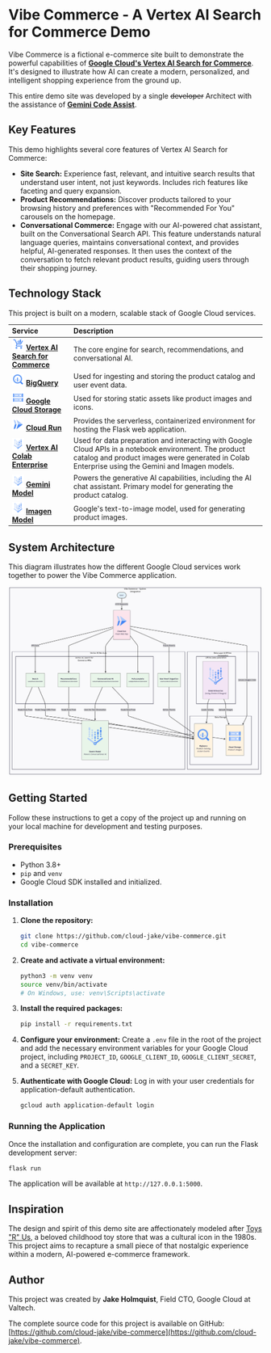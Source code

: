# Vibe Commerce - A Vertex AI Search for Commerce Demo

Vibe Commerce is a fictional e-commerce site built to demonstrate the powerful capabilities of **[Google Cloud's Vertex AI Search for Commerce](https://cloud.google.com/solutions/vertex-ai-search-commerce)**. It's designed to illustrate how AI can create a modern, personalized, and intelligent shopping experience from the ground up.

This entire demo site was developed by a single ~~developer~~ Architect with the assistance of **[Gemini Code Assist](https://codeassist.google/)**.

## Key Features

This demo highlights several core features of Vertex AI Search for Commerce:

*   **Site Search:** Experience fast, relevant, and intuitive search results that understand user intent, not just keywords. Includes rich features like faceting and query expansion.
*   **Product Recommendations:** Discover products tailored to your browsing history and preferences with "Recommended For You" carousels on the homepage.
*   **Conversational Commerce:** Engage with our AI-powered chat assistant, built on the Conversational Search API. This feature understands natural language queries, maintains conversational context, and provides helpful, AI-generated responses. It then uses the context of the conversation to fetch relevant product results, guiding users through their shopping journey.

## Technology Stack

This project is built on a modern, scalable stack of Google Cloud services.

| Service | Description |
| :--- | :--- |
| <img src="https://raw.githubusercontent.com/cloud-jake/vibe-commerce/main/static/icons/vertex-ai-search.svg" width="24"> **[Vertex AI Search for Commerce](https://cloud.google.com/solutions/vertex-ai-search-commerce)** | The core engine for search, recommendations, and conversational AI. |
| <img src="https://raw.githubusercontent.com/cloud-jake/vibe-commerce/main/static/icons/bigquery.svg" width="24"> **[BigQuery](https://cloud.google.com/bigquery)** | Used for ingesting and storing the product catalog and user event data. |
| <img src="https://raw.githubusercontent.com/cloud-jake/vibe-commerce/main/static/icons/cloud-storage.svg" width="24"> **[Google Cloud Storage](https://cloud.google.com/storage)** | Used for storing static assets like product images and icons. |
| <img src="https://raw.githubusercontent.com/cloud-jake/vibe-commerce/main/static/icons/cloud-run.svg" width="24"> **[Cloud Run](https://cloud.google.com/run)** | Provides the serverless, containerized environment for hosting the Flask web application. |
| <img src="https://raw.githubusercontent.com/cloud-jake/vibe-commerce/main/static/icons/colab-enterprise.svg" width="24"> **[Vertex AI Colab Enterprise](https://cloud.google.com/colab/docs/introduction)** | Used for data preparation and interacting with Google Cloud APIs in a notebook environment. The product catalog and product images were generated in Colab Enterprise using the Gemini and Imagen models. |
| <img src="https://raw.githubusercontent.com/cloud-jake/vibe-commerce/main/static/icons/gemini.svg" width="24"> **[Gemini Model](https://deepmind.google/models/gemini/)** | Powers the generative AI capabilities, including the AI chat assistant. Primary model for generating the product catalog. |
| <img src="https://raw.githubusercontent.com/cloud-jake/vibe-commerce/main/static/icons/imagen.svg" width="24"> **[Imagen Model](https://deepmind.google/models/imagen/)** | Google's text-to-image model, used for generating product images. |

## System Architecture

This diagram illustrates how the different Google Cloud services work together to power the Vibe Commerce application.

![Vibe Commerce Architecture](https://raw.githubusercontent.com/cloud-jake/vibe-commerce/main/static/vibe-commerce-arch.png)

## Getting Started

Follow these instructions to get a copy of the project up and running on your local machine for development and testing purposes.

### Prerequisites

*   Python 3.8+
*   `pip` and `venv`
*   Google Cloud SDK installed and initialized.

### Installation

1.  **Clone the repository:**
    ```bash
    git clone https://github.com/cloud-jake/vibe-commerce.git
    cd vibe-commerce
    ```

2.  **Create and activate a virtual environment:**
    ```bash
    python3 -m venv venv
    source venv/bin/activate
    # On Windows, use: venv\Scripts\activate
    ```

3.  **Install the required packages:**
    ```bash
    pip install -r requirements.txt
    ```

4.  **Configure your environment:**
    Create a `.env` file in the root of the project and add the necessary environment variables for your Google Cloud project, including `PROJECT_ID`, `GOOGLE_CLIENT_ID`, `GOOGLE_CLIENT_SECRET`, and a `SECRET_KEY`.

5.  **Authenticate with Google Cloud:**
    Log in with your user credentials for application-default authentication.
    ```bash
    gcloud auth application-default login
    ```

### Running the Application

Once the installation and configuration are complete, you can run the Flask development server:
```bash
flask run
```
The application will be available at `http://127.0.0.1:5000`.

## Inspiration

The design and spirit of this demo site are affectionately modeled after [Toys "R" Us](https://en.wikipedia.org/wiki/Toys_%22R%22_Us), a beloved childhood toy store that was a cultural icon in the 1980s. This project aims to recapture a small piece of that nostalgic experience within a modern, AI-powered e-commerce framework.

## Author

This project was created by **Jake Holmquist**, Field CTO, Google Cloud at Valtech.

The complete source code for this project is available on GitHub: [https://github.com/cloud-jake/vibe-commerce](https://github.com/cloud-jake/vibe-commerce).
